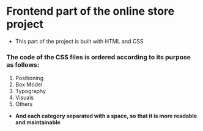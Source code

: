 # Frontend part of the online store project
- This part of the project is built with HTML and CSS

### The code of the CSS files is ordered according to its purpose as follows:

1. Positioning
2. Box Model
3. Typography
4. Visuals
5. Others

- **And each category separated with a space, so that it is more readable and maintainable**
